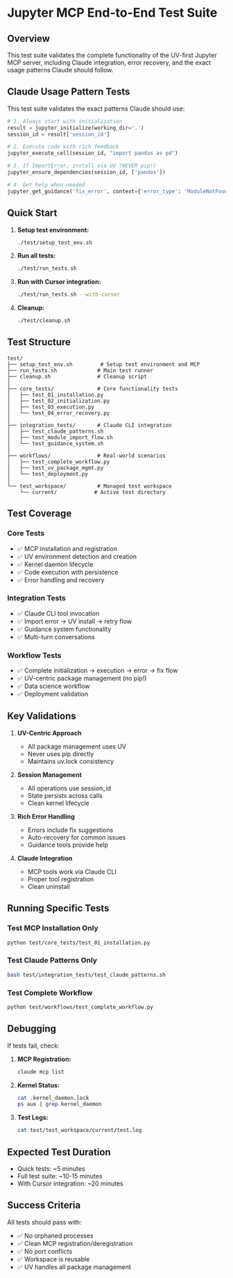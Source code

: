 # Jupyter MCP End-to-End Test Suite

## Overview

This test suite validates the complete functionality of the UV-first Jupyter MCP server, including Claude integration, error recovery, and the exact usage patterns Claude should follow.

## Claude Usage Pattern Tests

This test suite validates the exact patterns Claude should use:

```python
# 1. Always start with initialization
result = jupyter_initialize(working_dir='.')
session_id = result['session_id']

# 2. Execute code with rich feedback
jupyter_execute_cell(session_id, "import pandas as pd")

# 3. If ImportError, install via UV (NEVER pip!)
jupyter_ensure_dependencies(session_id, ['pandas'])

# 4. Get help when needed
jupyter_get_guidance('fix_error', context={'error_type': 'ModuleNotFoundError'})
```

## Quick Start

1. **Setup test environment:**
   ```bash
   ./test/setup_test_env.sh
   ```

2. **Run all tests:**
   ```bash
   ./test/run_tests.sh
   ```

3. **Run with Cursor integration:**
   ```bash
   ./test/run_tests.sh --with-cursor
   ```

4. **Cleanup:**
   ```bash
   ./test/cleanup.sh
   ```

## Test Structure

```
test/
├── setup_test_env.sh         # Setup test environment and MCP
├── run_tests.sh             # Main test runner
├── cleanup.sh               # Cleanup script
│
├── core_tests/              # Core functionality tests
│   ├── test_01_installation.py
│   ├── test_02_initialization.py
│   ├── test_03_execution.py
│   └── test_04_error_recovery.py
│
├── integration_tests/       # Claude CLI integration
│   ├── test_claude_patterns.sh
│   ├── test_module_import_flow.sh
│   └── test_guidance_system.sh
│
├── workflows/               # Real-world scenarios
│   ├── test_complete_workflow.py
│   ├── test_uv_package_mgmt.py
│   └── test_deployment.py
│
└── test_workspace/          # Managed test workspace
    └── current/            # Active test directory
```

## Test Coverage

### Core Tests
- ✅ MCP installation and registration
- ✅ UV environment detection and creation
- ✅ Kernel daemon lifecycle
- ✅ Code execution with persistence
- ✅ Error handling and recovery

### Integration Tests
- ✅ Claude CLI tool invocation
- ✅ Import error → UV install → retry flow
- ✅ Guidance system functionality
- ✅ Multi-turn conversations

### Workflow Tests
- ✅ Complete initialization → execution → error → fix flow
- ✅ UV-centric package management (no pip!)
- ✅ Data science workflow
- ✅ Deployment validation

## Key Validations

1. **UV-Centric Approach**
   - All package management uses UV
   - Never uses pip directly
   - Maintains uv.lock consistency

2. **Session Management**
   - All operations use session_id
   - State persists across calls
   - Clean kernel lifecycle

3. **Rich Error Handling**
   - Errors include fix suggestions
   - Auto-recovery for common issues
   - Guidance tools provide help

4. **Claude Integration**
   - MCP tools work via Claude CLI
   - Proper tool registration
   - Clean uninstall

## Running Specific Tests

### Test MCP Installation Only
```bash
python test/core_tests/test_01_installation.py
```

### Test Claude Patterns Only
```bash
bash test/integration_tests/test_claude_patterns.sh
```

### Test Complete Workflow
```bash
python test/workflows/test_complete_workflow.py
```

## Debugging

If tests fail, check:

1. **MCP Registration:**
   ```bash
   claude mcp list
   ```

2. **Kernel Status:**
   ```bash
   cat .kernel_daemon.lock
   ps aux | grep kernel_daemon
   ```

3. **Test Logs:**
   ```bash
   cat test/test_workspace/current/test.log
   ```

## Expected Test Duration

- Quick tests: ~5 minutes
- Full test suite: ~10-15 minutes
- With Cursor integration: ~20 minutes

## Success Criteria

All tests should pass with:
- ✅ No orphaned processes
- ✅ Clean MCP registration/deregistration
- ✅ No port conflicts
- ✅ Workspace is reusable
- ✅ UV handles all package management